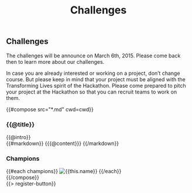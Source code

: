﻿---
title: Challenges
cwd: src/content/events/dfw/2015/challenges
---
## <i class="icon fa-flag"></i> Challenges

The challenges will be announce on March 6th, 2015. Please come back then to learn more about our challenges.

In case you are already interested or working on a project, don’t change course. But please keep in mind that your project must be aligned with the Transforming Lives spirit of the Hackathon. Please come prepared to pitch your project at the Hackathon so that you can recruit teams to work on them.


{{#compose src="*.md" cwd=cwd}}
<div class="row">
  <div class="3u">
    <h3>{{@title}}</h3> 
  </div>
  <div class="9u challenge-description">
    <div class="expander intro">
      <span class="toggle-switch"></span>
      {{@intro}} 
    </div>
    <div class="content">
{{#markdown}}
{{{@content}}}
{{/markdown}}
    <h3>Champions</h3>
    {{#each champions}}
      <img src="{{../assets}}/images/sponsors/{{this.logo}}" alt="{{this.name}}"/>
    {{/each}}
    </div>
  </div>
</div>
{{/compose}}
<br/>
{{> register-button}}
